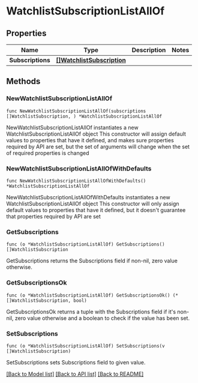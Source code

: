 # WatchlistSubscriptionListAllOf

## Properties

Name | Type | Description | Notes
------------ | ------------- | ------------- | -------------
**Subscriptions** | [**[]WatchlistSubscription**](WatchlistSubscription.md) |  | 

## Methods

### NewWatchlistSubscriptionListAllOf

`func NewWatchlistSubscriptionListAllOf(subscriptions []WatchlistSubscription, ) *WatchlistSubscriptionListAllOf`

NewWatchlistSubscriptionListAllOf instantiates a new WatchlistSubscriptionListAllOf object
This constructor will assign default values to properties that have it defined,
and makes sure properties required by API are set, but the set of arguments
will change when the set of required properties is changed

### NewWatchlistSubscriptionListAllOfWithDefaults

`func NewWatchlistSubscriptionListAllOfWithDefaults() *WatchlistSubscriptionListAllOf`

NewWatchlistSubscriptionListAllOfWithDefaults instantiates a new WatchlistSubscriptionListAllOf object
This constructor will only assign default values to properties that have it defined,
but it doesn't guarantee that properties required by API are set

### GetSubscriptions

`func (o *WatchlistSubscriptionListAllOf) GetSubscriptions() []WatchlistSubscription`

GetSubscriptions returns the Subscriptions field if non-nil, zero value otherwise.

### GetSubscriptionsOk

`func (o *WatchlistSubscriptionListAllOf) GetSubscriptionsOk() (*[]WatchlistSubscription, bool)`

GetSubscriptionsOk returns a tuple with the Subscriptions field if it's non-nil, zero value otherwise
and a boolean to check if the value has been set.

### SetSubscriptions

`func (o *WatchlistSubscriptionListAllOf) SetSubscriptions(v []WatchlistSubscription)`

SetSubscriptions sets Subscriptions field to given value.



[[Back to Model list]](../../README.md#documentation-for-models) [[Back to API list]](../../README.md#documentation-for-api-endpoints) [[Back to README]](../../README.md)


